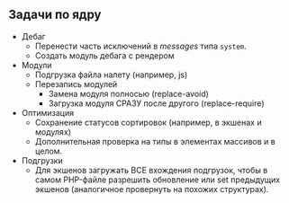 ## Задачи по ядру

* Дебаг
    * Перенести часть исключений в *messages* типа `system`.
    * Создать модуль дебага с рендером
* Модули
    * Подгрузка файла налету (например, js)
    * Перезапись модулей
        * Замена модуля полносью (replace-avoid)
        * Загрузка модуля СРАЗУ после другого (replace-require)
* Оптимизация
    * Сохранение статусов сортировок (например, в экшенах и модулях)
    * Дополнительная проверка на типы в элементах массивов и в целом.
* Подгрузки
    * Для экшенов загружать ВСЕ вхождения подгрузок, чтобы в самом PHP-файле разрешить обновление или set предыдущих экшенов (аналогичное провернуть на похожих структурах).